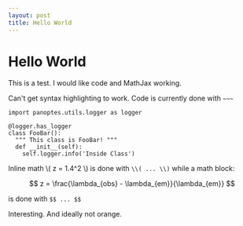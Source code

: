 ```yaml
---
layout: post
title: Hello World
---
```


# Hello World

This is a test. I would like code and MathJax working.

Can't get syntax highlighting to work. Code is currently done with `~~~`

~~~ python3
import panoptes.utils.logger as logger

@logger.has_logger
class FooBar():
  """ This class is FooBar! """
  def __init__(self):
    self.logger.info('Inside Class')
~~~


Inline math \\( z = 1.4^2 \\) is done with `\\( ... \\)` while a math block:

$$ z = \frac{\lambda_{obs} - \lambda_{em}}{\lambda_{em}} $$

is done with `$$ ... $$`

Interesting. And ideally not orange.
